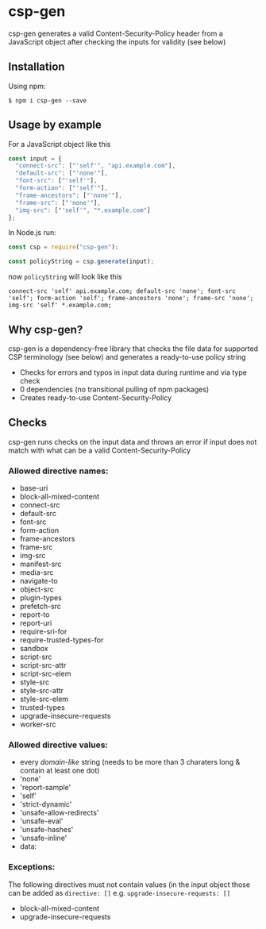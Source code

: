 # csp-gen

csp-gen generates a valid Content-Security-Policy header from a JavaScript object after checking the inputs for validity (see below)

## Installation

Using npm:

```shell
$ npm i csp-gen --save
```

## Usage by example

For a JavaScript object like this

```js
const input = {
  "connect-src": ["'self'", "api.example.com"],
  "default-src": ["'none'"],
  "font-src": ["'self'"],
  "form-action": ["'self'"],
  "frame-ancestors": ["'none'"],
  "frame-src": ["'none'"],
  "img-src": ["'self'", "*.example.com"]
};
```

In Node.js run:

```js
const csp = require("csp-gen");

const policyString = csp.generate(input);
```

now `policyString` will look like this

```text
connect-src 'self' api.example.com; default-src 'none'; font-src 'self'; form-action 'self'; frame-ancestors 'none'; frame-src 'none'; img-src 'self' *.example.com;
```

## Why csp-gen?

csp-gen is a dependency-free library that checks the file data for supported CSP terminology (see below) and generates a ready-to-use policy string

- Checks for errors and typos in input data during runtime and via type check
- 0 dependencies (no transitional pulling of npm packages)
- Creates ready-to-use Content-Security-Policy

## Checks

csp-gen runs checks on the input data and throws an error if input does not match with what can be a valid Content-Security-Policy

### Allowed directive names:

- base-uri
- block-all-mixed-content
- connect-src
- default-src
- font-src
- form-action
- frame-ancestors
- frame-src
- img-src
- manifest-src
- media-src
- navigate-to
- object-src
- plugin-types
- prefetch-src
- report-to
- report-uri
- require-sri-for
- require-trusted-types-for
- sandbox
- script-src
- script-src-attr
- script-src-elem
- style-src
- style-src-attr
- style-src-elem
- trusted-types
- upgrade-insecure-requests
- worker-src

### Allowed directive values:

- every _domain-like_ string (needs to be more than 3 charaters long & contain at least one dot)
- 'none'
- 'report-sample'
- 'self'
- 'strict-dynamic'
- 'unsafe-allow-redirects'
- 'unsafe-eval'
- 'unsafe-hashes'
- 'unsafe-inline'
- data:

### Exceptions:

The following directives must not contain values (in the input object those can be added as `directive: []` e.g. `upgrade-insecure-requests: []`

- block-all-mixed-content
- upgrade-insecure-requests
